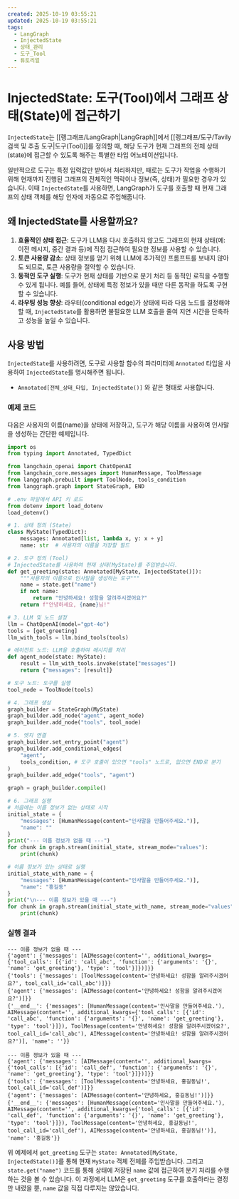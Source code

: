 ```yaml
---
created: 2025-10-19 03:55:21
updated: 2025-10-19 03:55:21
tags:
  - LangGraph
  - InjectedState
  - 상태_관리
  - 도구_Tool
  - 튜토리얼
---
```

# InjectedState: 도구(Tool)에서 그래프 상태(State)에 접근하기

`InjectedState`는 [[랭그래프/LangGraph|LangGraph]]에서 [[랭그래프/도구/Tavily 검색 및 추출 도구|도구(Tool)]]를 정의할 때, 해당 도구가 현재 그래프의 전체 상태(state)에 접근할 수 있도록 해주는 특별한 타입 어노테이션입니다.

일반적으로 도구는 특정 입력값만 받아서 처리하지만, 때로는 도구가 작업을 수행하기 위해 현재까지 진행된 그래프의 전체적인 맥락이나 정보(즉, 상태)가 필요한 경우가 있습니다. 이때 `InjectedState`를 사용하면, LangGraph가 도구를 호출할 때 현재 그래프의 상태 객체를 해당 인자에 자동으로 주입해줍니다.

## 왜 InjectedState를 사용할까요?

1. **효율적인 상태 접근**: 도구가 LLM을 다시 호출하지 않고도 그래프의 현재 상태(예: 이전 메시지, 중간 결과 등)에 직접 접근하여 필요한 정보를 사용할 수 있습니다.
2. **토큰 사용량 감소**: 상태 정보를 얻기 위해 LLM에 추가적인 프롬프트를 보내지 않아도 되므로, 토큰 사용량을 절약할 수 있습니다.
3. **동적인 도구 실행**: 도구가 현재 상태를 기반으로 분기 처리 등 동적인 로직을 수행할 수 있게 됩니다. 예를 들어, 상태에 특정 정보가 있을 때만 다른 동작을 하도록 구현할 수 있습니다.
4. **라우팅 성능 향상**: 라우터(conditional edge)가 상태에 따라 다음 노드를 결정해야 할 때, `InjectedState`를 활용하면 불필요한 LLM 호출을 줄여 지연 시간을 단축하고 성능을 높일 수 있습니다.

## 사용 방법

`InjectedState`를 사용하려면, 도구로 사용할 함수의 파라미터에 `Annotated` 타입을 사용하여 `InjectedState`를 명시해주면 됩니다.

- `Annotated[전체_상태_타입, InjectedState()]` 와 같은 형태로 사용합니다.

### 예제 코드

다음은 사용자의 이름(name)을 상태에 저장하고, 도구가 해당 이름을 사용하여 인사말을 생성하는 간단한 예제입니다.

```python
import os
from typing import Annotated, TypedDict

from langchain_openai import ChatOpenAI
from langchain_core.messages import HumanMessage, ToolMessage
from langgraph.prebuilt import ToolNode, tools_condition
from langgraph.graph import StateGraph, END

# .env 파일에서 API 키 로드
from dotenv import load_dotenv
load_dotenv()

# 1. 상태 정의 (State)
class MyState(TypedDict):
    messages: Annotated[list, lambda x, y: x + y]
    name: str  # 사용자의 이름을 저장할 필드

# 2. 도구 정의 (Tool)
# InjectedState를 사용하여 현재 상태(MyState)를 주입받습니다.
def get_greeting(state: Annotated[MyState, InjectedState()]):
    """사용자의 이름으로 인사말을 생성하는 도구"""
    name = state.get("name")
    if not name:
        return "안녕하세요! 성함을 알려주시겠어요?"
    return f"안녕하세요, {name}님!"

# 3. LLM 및 노드 설정
llm = ChatOpenAI(model="gpt-4o")
tools = [get_greeting]
llm_with_tools = llm.bind_tools(tools)

# 에이전트 노드: LLM을 호출하여 메시지를 처리
def agent_node(state: MyState):
    result = llm_with_tools.invoke(state["messages"])
    return {"messages": [result]}

# 도구 노드: 도구를 실행
tool_node = ToolNode(tools)

# 4. 그래프 생성
graph_builder = StateGraph(MyState)
graph_builder.add_node("agent", agent_node)
graph_builder.add_node("tools", tool_node)

# 5. 엣지 연결
graph_builder.set_entry_point("agent")
graph_builder.add_conditional_edges(
    "agent",
    tools_condition, # 도구 호출이 있으면 "tools" 노드로, 없으면 END로 분기
)
graph_builder.add_edge("tools", "agent")

graph = graph_builder.compile()

# 6. 그래프 실행
# 처음에는 이름 정보가 없는 상태로 시작
initial_state = {
    "messages": [HumanMessage(content="인사말을 만들어주세요.")],
    "name": "" 
}
print("--- 이름 정보가 없을 때 ---")
for chunk in graph.stream(initial_state, stream_mode="values"):
    print(chunk)

# 이름 정보가 있는 상태로 실행
initial_state_with_name = {
    "messages": [HumanMessage(content="인사말을 만들어주세요.")],
    "name": "홍길동"
}
print("\n--- 이름 정보가 있을 때 ---")
for chunk in graph.stream(initial_state_with_name, stream_mode="values"):
    print(chunk)

```

### 실행 결과

```
--- 이름 정보가 없을 때 ---
{'agent': {'messages': [AIMessage(content='', additional_kwargs={'tool_calls': [{'id': 'call_abc', 'function': {'arguments': '{}', 'name': 'get_greeting'}, 'type': 'tool'}]})]}}
{'tools': {'messages': [ToolMessage(content='안녕하세요! 성함을 알려주시겠어요?', tool_call_id='call_abc')]}}
{'agent': {'messages': [AIMessage(content='안녕하세요! 성함을 알려주시겠어요?')]}}
{'__end__': {'messages': [HumanMessage(content='인사말을 만들어주세요.'), AIMessage(content='', additional_kwargs={'tool_calls': [{'id': 'call_abc', 'function': {'arguments': '{}', 'name': 'get_greeting'}, 'type': 'tool'}]}), ToolMessage(content='안녕하세요! 성함을 알려주시겠어요?', tool_call_id='call_abc'), AIMessage(content='안녕하세요! 성함을 알려주시겠어요?')], 'name': ''}}

--- 이름 정보가 있을 때 ---
{'agent': {'messages': [AIMessage(content='', additional_kwargs={'tool_calls': [{'id': 'call_def', 'function': {'arguments': '{}', 'name': 'get_greeting'}, 'type': 'tool'}]})]}}
{'tools': {'messages': [ToolMessage(content='안녕하세요, 홍길동님!', tool_call_id='call_def')]}}
{'agent': {'messages': [AIMessage(content='안녕하세요, 홍길동님!')]}}
{'__end__': {'messages': [HumanMessage(content='인사말을 만들어주세요.'), AIMessage(content='', additional_kwargs={'tool_calls': [{'id': 'call_def', 'function': {'arguments': '{}', 'name': 'get_greeting'}, 'type': 'tool'}]}), ToolMessage(content='안녕하세요, 홍길동님!', tool_call_id='call_def'), AIMessage(content='안녕하세요, 홍길동님!')], 'name': '홍길동'}}
```

위 예제에서 `get_greeting` 도구는 `state: Annotated[MyState, InjectedState()]`를 통해 현재 `MyState` 객체 전체를 주입받습니다. 그리고 `state.get("name")` 코드를 통해 상태에 저장된 `name` 값에 접근하여 분기 처리를 수행하는 것을 볼 수 있습니다. 이 과정에서 LLM은 `get_greeting` 도구를 호출하라는 결정만 내렸을 뿐, `name` 값을 직접 다루지는 않았습니다.
